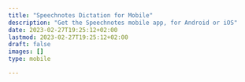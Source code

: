 ```yaml
---
title: "Speechnotes Dictation for Mobile"
description: "Get the Speechnotes mobile app, for Android or iOS"
date: 2023-02-27T19:25:12+02:00
lastmod: 2023-02-27T19:25:12+02:00
draft: false
images: []
type: mobile

---
```



